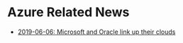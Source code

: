 # Azure Related News

* [2019-06-06: Microsoft and Oracle link up their clouds](https://techcrunch.com/2019/06/05/microsoft-and-oracle-link-up-their-clouds/)
